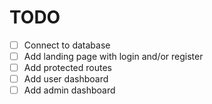 # TODO

- [ ] Connect to database
- [ ] Add landing page with login and/or register
- [ ] Add protected routes
- [ ] Add user dashboard
- [ ] Add admin dashboard
